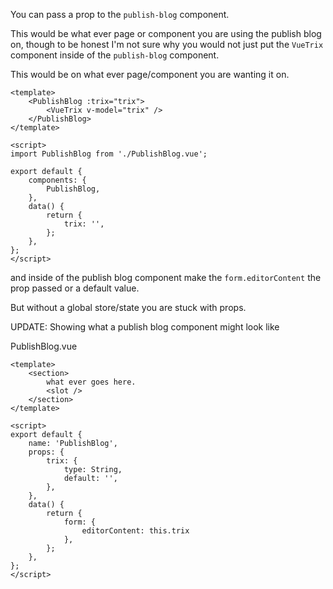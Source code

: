 You can pass a prop to the `publish-blog` component.

This would be what ever page or component you are using the publish blog on, though to be honest I'm not sure why you would not just put the `VueTrix` component inside of the `publish-blog` component.

This would be on what ever page/component you are wanting it on.
```
<template>
    <PublishBlog :trix="trix">
        <VueTrix v-model="trix" />
    </PublishBlog>
</template>

<script>
import PublishBlog from './PublishBlog.vue';

export default {
    components: {
        PublishBlog,
    },
    data() {
        return {
            trix: '',
        };
    },
};
</script>
```

and inside of the publish blog component make the `form.editorContent` the prop passed or a default value.

But without a global store/state you are stuck with props.

UPDATE: Showing what a publish blog component might look like


PublishBlog.vue
```
<template>
    <section>
        what ever goes here.
        <slot />
    </section>
</template>

<script>
export default {
    name: 'PublishBlog',
    props: {
        trix: {
            type: String,
            default: '',
        },
    },
    data() {
        return {
            form: {
                editorContent: this.trix
            },
        };
    },
};
</script>
```